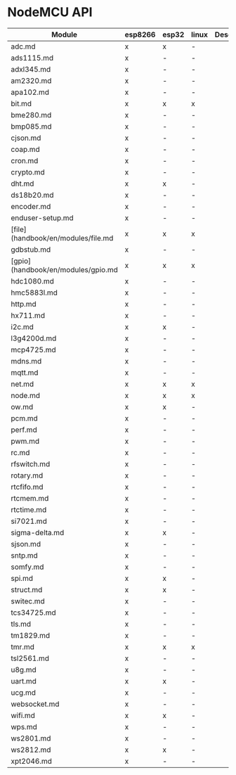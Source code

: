 # NodeMCU API
| Module | esp8266 | esp32 | linux | Description |
| --- | --- | --- | --- | -- |
| adc.md |x | x | - | 
| ads1115.md |x | - | - | 
| adxl345.md |x | - | - | 
| am2320.md |x | - | - | 
| apa102.md |x | - | - | 
| bit.md |x | x | x | 
| bme280.md |x | - | - | 
| bmp085.md |x | - | - | 
| cjson.md |x | - | - | 
| coap.md |x | - | - | 
| cron.md |x | - | - | 
| crypto.md |x | - | - | 
| dht.md |x | x | - | 
| ds18b20.md |x | - | - | 
| encoder.md |x | - | - | 
| enduser-setup.md |x | - | - | 
| [file](handbook/en/modules/file.md |x | x | x | 
| gdbstub.md |x | - | - | 
| [gpio](handbook/en/modules/gpio.md |x | x | x | 
| hdc1080.md |x | - | - | 
| hmc5883l.md |x | - | - | 
| http.md |x | - | - | 
| hx711.md |x | - | - | 
| i2c.md |x | x | - | 
| l3g4200d.md |x | - | - | 
| mcp4725.md |x | - | - | 
| mdns.md |x | - | - | 
| mqtt.md |x | - | - | 
| net.md |x | x | x | 
| node.md |x | x | x | 
| ow.md |x | x | - | 
| pcm.md |x | - | - | 
| perf.md |x | - | - | 
| pwm.md |x | - | - | 
| rc.md |x | - | - | 
| rfswitch.md |x | - | - | 
| rotary.md |x | - | - | 
| rtcfifo.md |x | - | - | 
| rtcmem.md |x | - | - | 
| rtctime.md |x | - | - | 
| si7021.md |x | - | - | 
| sigma-delta.md |x | x | - | 
| sjson.md |x | - | - | 
| sntp.md |x | - | - | 
| somfy.md |x | - | - | 
| spi.md |x | x | - | 
| struct.md |x | x | - | 
| switec.md |x | - | - | 
| tcs34725.md |x | - | - | 
| tls.md |x | - | - | 
| tm1829.md |x | - | - | 
| tmr.md |x | x | x | 
| tsl2561.md |x | - | - | 
| u8g.md |x | - | - | 
| uart.md |x | x | - | 
| ucg.md |x | - | - | 
| websocket.md |x | - | - | 
| wifi.md |x | x | - | 
| wps.md |x | - | - | 
| ws2801.md |x | - | - | 
| ws2812.md |x | x | - | 
| xpt2046.md |x | - | - | 
